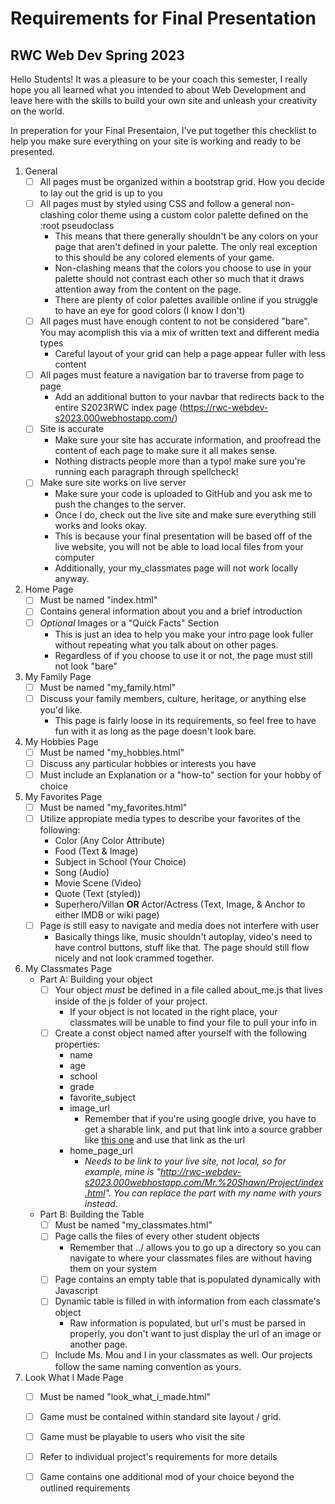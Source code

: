 # Requirements for Final Presentation
## RWC Web Dev Spring 2023
Hello Students! It was a pleasure to be your coach this semester, I really hope you all learned what you intended to about Web Development and leave here with the skills to build your own site and unleash your creativity on the world. 

In preperation for your Final Presentaion, I've put together this checklist to help you make sure everything on your site is working and ready to be presented. 

1. General
    - [ ] All pages must be organized within a bootstrap grid. How you decide to lay out the grid is up to you
    - [ ] All pages must by styled using CSS and follow a general non-clashing color theme using a custom color palette defined on the :root pseudoclass
        - This means that there generally shouldn't be any colors on your page that aren't defined in your palette. The only real exception to this should be any colored elements of your game.
        - Non-clashing means that the colors you choose to use in your palette should not contrast each other so much that it draws attention away from the content on the page.
        - There are plenty of color palettes availible online if you struggle to have an eye for good colors (I know I don't)
    - [ ] All pages must have enough content to not be considered "bare". You may acomplish this via a mix of written text and different media types
        - Careful layout of your grid can help a page appear fuller with less content
    - [ ] All pages must feature a navigation bar to traverse from page to page
        - Add an additional button to your navbar that redirects back to the entire S2023RWC index page (https://rwc-webdev-s2023.000webhostapp.com/)
    - [ ] Site is accurate
        - Make sure your site has accurate information, and proofread the content of each page to make sure it all makes sense.
        - Nothing distracts people more than a typo! make sure you're running each paragraph through spellcheck!
    - [ ] Make sure site works on live server
        - Make sure your code is uploaded to GitHub and you ask me to push the changes to the server.
        - Once I do, check out the live site and make sure everything still works and looks okay.
        - This is because your final presentation will be based off of the live website, you will not be able to load local files from your computer
        - Additionally, your my_classmates page will not work locally anyway.
2. Home Page
    - [ ] Must be named "index.html"
    - [ ] Contains general information about you and a brief introduction
    - [ ] *Optional* Images or a "Quick Facts" Section
        - This is just an idea to help you make your intro page look fuller without repeating what you talk about on other pages.
        - Regardless of if you choose to use it or not, the page must still not look "bare"
3. My Family Page
    - [ ] Must be named "my_family.html"
    - [ ] Discuss your family members, culture, heritage, or anything else you'd like.
        - This page is fairly loose in its requirements, so feel free to have fun with it as long as the page doesn't look bare.
4. My Hobbies Page
    - [ ] Must be named "my_hobbies.html"
    - [ ] Discuss any particular hobbies or interests you have
    - [ ] Must include an Explanation or a "how-to" section for your hobby of choice
5. My Favorites Page
    - [ ] Must be named "my_favorites.html"
    - [ ] Utilize appropiate media types to describe your favorites of the following:
        - Color (Any Color Attribute)
        - Food (Text & Image)
        - Subject in School (Your Choice)
        - Song (Audio)
        - Movie Scene (Video)
        - Quote (Text (styled))
        - Superhero/Villan **OR** Actor/Actress (Text, Image, & Anchor to either IMDB or wiki page)
    - [ ] Page is still easy to navigate and media does not interfere with user
        - Basically things like, music shouldn't autoplay, video's need to have control buttons, stuff like that. The page should still flow nicely and not look crammed together.
6. My Classmates Page
    - Part A: Building your object
        - [ ] Your object *must* be defined in a file called about_me.js that lives inside of the js folder of your project.
            - If your object is not located in the right place, your classmates will be unable to find your file to pull your info in
        - [ ] Create a const object named after yourself with the following properties:
            - name
            - age
            - school
            - grade
            - favorite_subject
            - image_url
                - Remember that if you're using google drive, you have to get a sharable link, and put that link into a source grabber like [this one](https://sites.google.com/site/gdocs2direct/) and use that link as the url
            - home_page_url
                - *Needs to be link to your live site, not local, so for example, mine is "http://rwc-webdev-s2023.000webhostapp.com/Mr.%20Shawn/Project/index.html". You can replace the part with my name with yours instead.*
    - Part B: Building the Table
        - [ ] Must be named "my_classmates.html"
        - [ ] Page calls the files of every other student objects
            - Remember that ../ allows you to go up a directory so you can navigate to where your classmates files are without having them on your system
        - [ ] Page contains an empty table that is populated dynamically with Javascript
        - [ ] Dynamic table is filled in with information from each classmate's object
            - Raw information is populated, but url's must be parsed in properly, you don't want to just display the url of an image or another page.
        - [ ] Include Ms. Mou and I in your classmates as well. Our projects follow the same naming convention as yours.
7. Look What I Made Page
    - [ ] Must be named "look_what_i_made.html"
    - [ ] Game must be contained within standard site layout / grid.
    - [ ] Game must be playable to users who visit the site
    - [ ] Refer to individual project's requirements for more details
    - [ ] Game contains one additional mod of your choice beyond the outlined requirements

        